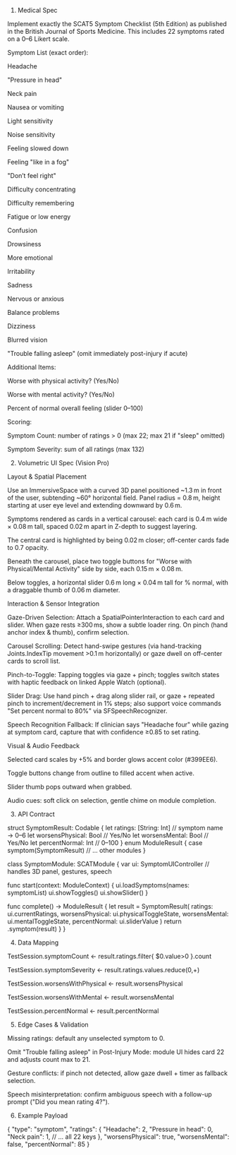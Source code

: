 
1. Medical Spec

Implement exactly the SCAT5 Symptom Checklist (5th Edition) as published in the British Journal of Sports Medicine. This includes 22 symptoms rated on a 0–6 Likert scale.

Symptom List (exact order):

Headache

"Pressure in head"

Neck pain

Nausea or vomiting

Light sensitivity

Noise sensitivity

Feeling slowed down

Feeling "like in a fog"

"Don’t feel right"

Difficulty concentrating

Difficulty remembering

Fatigue or low energy

Confusion

Drowsiness

More emotional

Irritability

Sadness

Nervous or anxious

Balance problems

Dizziness

Blurred vision

"Trouble falling asleep" (omit immediately post-injury if acute)

Additional Items:

Worse with physical activity? (Yes/No)

Worse with mental activity? (Yes/No)

Percent of normal overall feeling (slider 0–100)

Scoring:

Symptom Count: number of ratings > 0 (max 22; max 21 if "sleep" omitted)

Symptom Severity: sum of all ratings (max 132)

2. Volumetric UI Spec (Vision Pro)

Layout & Spatial Placement

Use an ImmersiveSpace with a curved 3D panel positioned ~1.3 m in front of the user, subtending ~60° horizontal field. Panel radius = 0.8 m, height starting at user eye level and extending downward by 0.6 m.

Symptoms rendered as cards in a vertical carousel: each card is 0.4 m wide × 0.08 m tall, spaced 0.02 m apart in Z-depth to suggest layering.

The central card is highlighted by being 0.02 m closer; off-center cards fade to 0.7 opacity.

Beneath the carousel, place two toggle buttons for "Worse with Physical/Mental Activity" side by side, each 0.15 m × 0.08 m.

Below toggles, a horizontal slider 0.6 m long × 0.04 m tall for % normal, with a draggable thumb of 0.06 m diameter.

Interaction & Sensor Integration

Gaze-Driven Selection: Attach a SpatialPointerInteraction to each card and slider. When gaze rests ≥300 ms, show a subtle loader ring. On pinch (hand anchor index & thumb), confirm selection.

Carousel Scrolling: Detect hand-swipe gestures (via hand-tracking Joints.IndexTip movement >0.1 m horizontally) or gaze dwell on off-center cards to scroll list.

Pinch-to-Toggle: Tapping toggles via gaze + pinch; toggles switch states with haptic feedback on linked Apple Watch (optional).

Slider Drag: Use hand pinch + drag along slider rail, or gaze + repeated pinch to increment/decrement in 1% steps; also support voice commands "Set percent normal to 80%" via SFSpeechRecognizer.

Speech Recognition Fallback: If clinician says "Headache four" while gazing at symptom card, capture that with confidence ≥0.85 to set rating.

Visual & Audio Feedback

Selected card scales by +5% and border glows accent color (#399EE6).

Toggle buttons change from outline to filled accent when active.

Slider thumb pops outward when grabbed.

Audio cues: soft click on selection, gentle chime on module completion.

3. API Contract

struct SymptomResult: Codable {
  let ratings: [String: Int]            // symptom name → 0–6
  let worsensPhysical: Bool             // Yes/No
  let worsensMental: Bool               // Yes/No
  let percentNormal: Int                // 0–100
}
enum ModuleResult {
  case symptom(SymptomResult)
  // ... other modules
}

class SymptomModule: SCATModule {
  var ui: SymptomUIController  // handles 3D panel, gestures, speech

  func start(context: ModuleContext) {
    ui.loadSymptoms(names: symptomList)
    ui.showToggles()
    ui.showSlider()
  }

  func complete() -> ModuleResult {
    let result = SymptomResult(
      ratings: ui.currentRatings,
      worsensPhysical: ui.physicalToggleState,
      worsensMental: ui.mentalToggleState,
      percentNormal: ui.sliderValue
    )
    return .symptom(result)
  }
}

4. Data Mapping

TestSession.symptomCount ← result.ratings.filter{ $0.value>0 }.count

TestSession.symptomSeverity ← result.ratings.values.reduce(0,+)

TestSession.worsensWithPhysical ← result.worsensPhysical

TestSession.worsensWithMental ← result.worsensMental

TestSession.percentNormal ← result.percentNormal

5. Edge Cases & Validation

Missing ratings: default any unselected symptom to 0.

Omit "Trouble falling asleep" in Post-Injury Mode: module UI hides card 22 and adjusts count max to 21.

Gesture conflicts: if pinch not detected, allow gaze dwell + timer as fallback selection.

Speech misinterpretation: confirm ambiguous speech with a follow-up prompt ("Did you mean rating 4?").

6. Example Payload

{
  "type": "symptom",
  "ratings": {
    "Headache": 2,
    "Pressure in head": 0,
    "Neck pain": 1,
    // ... all 22 keys
  },
  "worsensPhysical": true,
  "worsensMental": false,
  "percentNormal": 85
}

